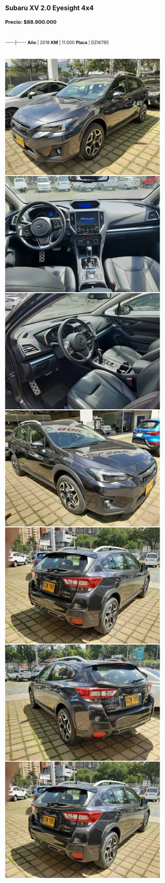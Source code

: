 ## Subaru XV 2.0 Eyesight 4x4

### Precio: $88.900.000

<p>&nbsp;</p>

-----|-----
**Año** | 2018
**KM** | 11.000
**Placa** | DZW785

<p>&nbsp;</p>

<img src="images/Subaru XV 2.0 Eyesight 4x4 DZW785.jpg?raw=true"/>
<img src="images/Subaru XV 2.0 Eyesight 4x4 DZW785 - 1.jpg?raw=true"/>
<img src="images/Subaru XV 2.0 Eyesight 4x4 DZW785 - 2.jpg?raw=true"/>
<img src="images/Subaru XV 2.0 Eyesight 4x4 DZW785 - 4.jpg?raw=true"/>
<img src="images/Subaru XV 2.0 Eyesight 4x4 DZW785 - 6.jpg?raw=true"/>
<img src="images/Subaru XV 2.0 Eyesight 4x4 DZW785 - 7.jpg?raw=true"/>
<img src="images/Subaru XV 2.0 Eyesight 4x4 DZW785 - 9.jpg?raw=true"/>
